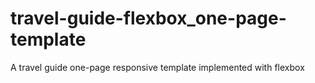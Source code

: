 # travel-guide-flexbox_one-page-template
A travel guide one-page responsive template implemented with flexbox
